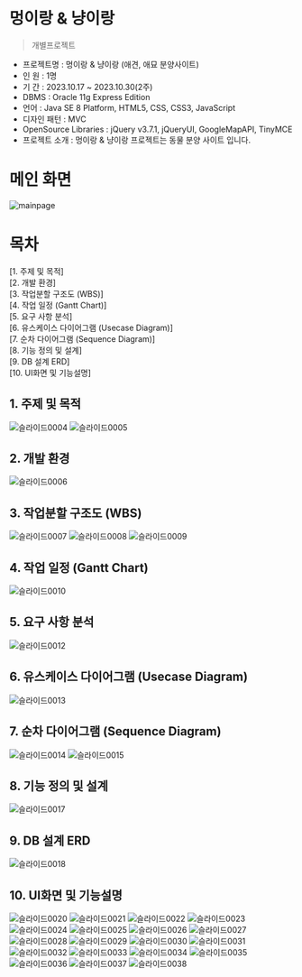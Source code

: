 멍이랑 & 냥이랑
==============
> 개별프로젝트

- 프로젝트명 : 멍이랑 & 냥이랑 (애견, 애묘 분양사이트) <br>
- 인 원 : 1명 <br>
- 기 간 : 2023.10.17 ~ 2023.10.30(2주) <br>
- DBMS : Oracle 11g Express Edition <br>
- 언어 : Java SE 8 Platform, HTML5, CSS, CSS3, JavaScript <br>
- 디자인 패턴 : MVC <br>
- OpenSource Libraries : jQuery v3.7.1, jQueryUI, GoogleMapAPI, TinyMCE <br>
- 프로젝트 소개 : 멍이랑 & 냥이랑 프로젝트는 동물 분양 사이트 입니다. <br>

# 메인 화면
![mainpage](https://github.com/Yubin0908/animal_Project/assets/127021788/1e2e0349-deda-4d48-84e6-d5e4bcd50c6f)

# 목차
[1. 주제 및 목적]<br>
[2. 개발 환경]<br>
[3. 작업분할 구조도 (WBS)]<br>
[4. 작업 일정 (Gantt Chart)]<br>
[5. 요구 사항 분석]<br>
[6. 유스케이스 다이어그램 (Usecase Diagram)]<br>
[7. 순차 다이어그램 (Sequence Diagram)]<br>
[8. 기능 정의 및 설계]<br>
[9. DB 설계 ERD]<br>
[10. UI화면 및 기능설명]<br>

## 1. 주제 및 목적
![슬라이드0004](https://github.com/Yubin0908/animal_Project/assets/127021788/d9339c6a-0dd4-4f74-8b23-2622cff32ad2)
![슬라이드0005](https://github.com/Yubin0908/animal_Project/assets/127021788/92d788e8-5829-4028-8235-755005b44e57)

## 2. 개발 환경
![슬라이드0006](https://github.com/Yubin0908/animal_Project/assets/127021788/334fa671-5fcf-4392-8a93-0122a306129f)

## 3. 작업분할 구조도 (WBS)
![슬라이드0007](https://github.com/Yubin0908/animal_Project/assets/127021788/d016b01b-e54a-4042-916a-a44ee12e6f22)
![슬라이드0008](https://github.com/Yubin0908/animal_Project/assets/127021788/bd14f6bd-a6f0-43bd-a024-74ca73dbe98c)
![슬라이드0009](https://github.com/Yubin0908/animal_Project/assets/127021788/467499f2-6b6e-4a24-bf28-ab58cb81900c)

## 4. 작업 일정 (Gantt Chart)
![슬라이드0010](https://github.com/Yubin0908/animal_Project/assets/127021788/79c64c3b-f0d1-4016-ad2f-b425aa40a4cc)

## 5. 요구 사항 분석
![슬라이드0012](https://github.com/Yubin0908/animal_Project/assets/127021788/3c903e18-15f7-4fdb-998c-9c57a821a5a6)

## 6. 유스케이스 다이어그램 (Usecase Diagram)
![슬라이드0013](https://github.com/Yubin0908/animal_Project/assets/127021788/99fde991-d519-402c-8aa1-b787f23f9450)

## 7. 순차 다이어그램 (Sequence Diagram)
![슬라이드0014](https://github.com/Yubin0908/animal_Project/assets/127021788/90ebeba9-aded-4fb1-9bc0-0f0a7ff7f259)
![슬라이드0015](https://github.com/Yubin0908/animal_Project/assets/127021788/7c6f5c0c-7679-44c7-b8ef-a3a524ca312b)

## 8. 기능 정의 및 설계
![슬라이드0017](https://github.com/Yubin0908/animal_Project/assets/127021788/1010708f-026f-4a63-9604-41adaa5b5907)

## 9. DB 설계 ERD
![슬라이드0018](https://github.com/Yubin0908/animal_Project/assets/127021788/576dd42d-664c-49e7-b550-8258fa1884b1)

## 10. UI화면 및 기능설명
![슬라이드0020](https://github.com/Yubin0908/animal_Project/assets/127021788/1c34476f-4001-42b5-9ab1-51d11f0c1a4c)
![슬라이드0021](https://github.com/Yubin0908/animal_Project/assets/127021788/62c770a5-1723-467d-9c02-6a9210930381)
![슬라이드0022](https://github.com/Yubin0908/animal_Project/assets/127021788/6e2fbec3-2a56-4078-ad88-28b416142da3)
![슬라이드0023](https://github.com/Yubin0908/animal_Project/assets/127021788/85c0b635-2257-417f-863d-f26619f8cb09)
![슬라이드0024](https://github.com/Yubin0908/animal_Project/assets/127021788/15086d02-ac00-4a85-8da1-1c6ec3cf280d)
![슬라이드0025](https://github.com/Yubin0908/animal_Project/assets/127021788/9670e962-8b75-41b8-a09a-3c5a00325706)
![슬라이드0026](https://github.com/Yubin0908/animal_Project/assets/127021788/5aaace7b-e13d-49a4-b576-6b6a93545575)
![슬라이드0027](https://github.com/Yubin0908/animal_Project/assets/127021788/3a9ba280-ba45-4396-aeb3-6e97059332c1)
![슬라이드0028](https://github.com/Yubin0908/animal_Project/assets/127021788/468e51db-3808-4681-9470-449582ed2b07)
![슬라이드0029](https://github.com/Yubin0908/animal_Project/assets/127021788/21af4a82-a191-445e-8acc-ecc513e82812)
![슬라이드0030](https://github.com/Yubin0908/animal_Project/assets/127021788/59ee604e-881c-48ba-b649-5b4d53278199)
![슬라이드0031](https://github.com/Yubin0908/animal_Project/assets/127021788/da870b80-f5b7-4af6-a346-2c14ff71a238)
![슬라이드0032](https://github.com/Yubin0908/animal_Project/assets/127021788/0c1476c3-875b-4b0c-add3-fbc6bf9bc985)
![슬라이드0033](https://github.com/Yubin0908/animal_Project/assets/127021788/85ef6a9a-58ba-4030-aba4-1abbe3819866)
![슬라이드0034](https://github.com/Yubin0908/animal_Project/assets/127021788/23868aea-b272-48a7-b43b-1786f555e923)
![슬라이드0035](https://github.com/Yubin0908/animal_Project/assets/127021788/ac229356-887d-4451-97ff-6a0c6ed85912)
![슬라이드0036](https://github.com/Yubin0908/animal_Project/assets/127021788/42e14f80-1f0b-480e-85e4-8adfc9b8c2fb)
![슬라이드0037](https://github.com/Yubin0908/animal_Project/assets/127021788/3614cbec-c757-46c6-b869-d4da7bd04bde)
![슬라이드0038](https://github.com/Yubin0908/animal_Project/assets/127021788/81cc0ec4-195d-4e9b-9a85-127df5d0dfda)